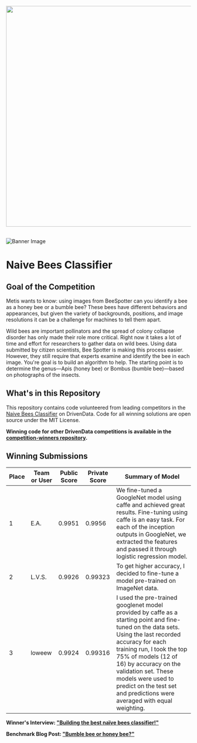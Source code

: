 [<img src='https://s3.amazonaws.com/drivendata-public-assets/logo-white-blue.png' width='600'>](https://www.drivendata.org/)
<br><br>

![Banner Image](https://s3.amazonaws.com/drivendata/comp_images/bombus_metis_tile.jpeg)

# Naive Bees Classifier

## Goal of the Competition
Metis wants to know: using images from BeeSpotter can you identify a bee as a honey bee or a bumble bee? These bees have different behaviors and appearances, but given the variety of backgrounds, positions, and image resolutions it can be a challenge for machines to tell them apart.

Wild bees are important pollinators and the spread of colony collapse disorder has only made their role more critical. Right now it takes a lot of time and effort for researchers to gather data on wild bees. Using data submitted by citizen scientists, Bee Spotter is making this process easier. However, they still require that experts examine and identify the bee in each image. You're goal is to build an algorithm to help. The starting point is to determine the genus—Apis (honey bee) or Bombus (bumble bee)—based on photographs of the insects.

## What's in this Repository
This repository contains code volunteered from leading competitors in the [Naive Bees Classifier](https://www.drivendata.org/competitions/8/) on DrivenData. Code for all winning solutions are open source under the MIT License.

**Winning code for other DrivenData competitions is available in the [competition-winners repository](https://github.com/drivendataorg/competition-winners).**

## Winning Submissions

Place |Team or User | Public Score | Private Score | Summary of Model
--- | --- | --- | --- | ---
1 | E.A. | 0.9951 | 0.9956 | We fine-tuned a GoogleNet model using caffe and achieved great results. Fine-tuning using caffe is an easy task.  For each of the inception outputs in GoogleNet, we extracted the features and passed it through logistic regression model.
2 | L.V.S. | 0.9926 | 0.99323 | To get higher accuracy, I decided to fine-tune a model pre-trained on ImageNet data.
3 | loweew | 0.9924 | 0.99316 | I used the pre-trained googlenet model provided by caffe as a starting point and fine-tuned on the data sets.  Using the last recorded accuracy for each training run, I took the top 75% of models (12 of 16) by accuracy on the validation set.  These models were used to predict on the test set and predictions were averaged with equal weighting.

**Winner's Interview: ["Building the best naïve bees classifier!"](https://drivendata.co/blog/bees-winners/)**

**Benchmark Blog Post: ["Bumble bee or honey bee?"](https://drivendata.co/blog/bees-benchmark/)**
